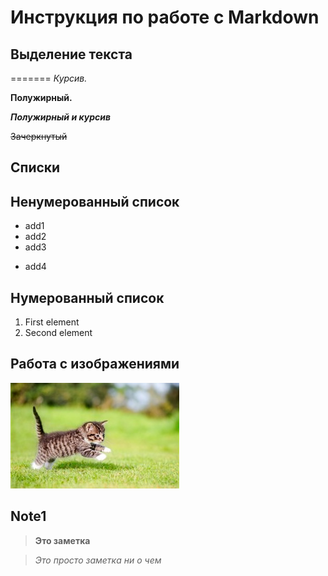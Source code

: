 # Инструкция по работе с Markdown


## Выделение текста
=======
*Курсив.*

**Полужирный.**

***Полужирный и курсив***

~~Зачеркнутый~~

## Списки

## Ненумерованный список

* add1
* add2
* add3
+ add4

## Нумерованный список

1. First element
2. Second element


## Работа с изображениями

![Hello Kitty!](kitten.jpg)


## Note1

> **Это заметка**

> *Это просто заметка ни о чем*


